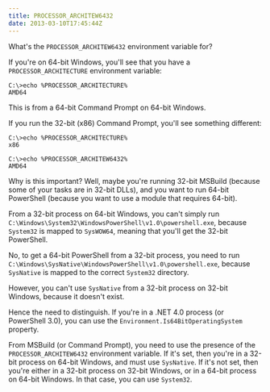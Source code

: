 ```yaml
---
title: PROCESSOR_ARCHITEW6432
date: 2013-03-10T17:45:44Z
---
```

What's the `PROCESSOR_ARCHITEW6432` environment variable for?

If you're on 64-bit Windows, you'll see that you have a `PROCESSOR_ARCHITECTURE` environment variable:

    C:\>echo %PROCESSOR_ARCHITECTURE%
	AMD64

This is from a 64-bit Command Prompt on 64-bit Windows.

If you run the 32-bit (x86) Command Prompt, you'll see something different:

	C:\>echo %PROCESSOR_ARCHITECTURE%
	x86

	C:\>echo %PROCESSOR_ARCHITEW6432%
	AMD64

Why is this important? Well, maybe you're running 32-bit MSBuild (because some of your tasks are in 32-bit DLLs), and you want to run 64-bit PowerShell (because you want to use a module that requires 64-bit).

From a 32-bit process on 64-bit Windows, you can't simply run `C:\Windows\System32\WindowsPowerShell\v1.0\powershell.exe`, because `System32` is mapped to `SysWOW64`, meaning that you'll get the 32-bit PowerShell.

No, to get a 64-bit PowerShell from a 32-bit process, you need to run `C:\Windows\SysNative\WindowsPowerShell\v1.0\powershell.exe`, because `SysNative` is mapped to the correct `System32` directory.

However, you can't use `SysNative` from a 32-bit process on 32-bit Windows, because it doesn't exist.

Hence the need to distinguish. If you're in a .NET 4.0 process (or PowerShell 3.0), you can use the `Environment.Is64BitOperatingSystem` property.

From MSBuild (or Command Prompt), you need to use the presence of the `PROCESSOR_ARCHITEW6432` environment variable. If it's set, then you're in a 32-bit process on 64-bit Windows, and must use `SysNative`. If it's not set, then you're either in a 32-bit process on 32-bit Windows, or in a 64-bit process on 64-bit Windows. In that case, you can use `System32`.
